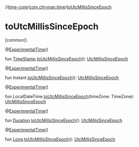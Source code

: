 //[time-core](../../index.md)/[com.chrynan.time](index.md)/[toUtcMillisSinceEpoch](to-utc-millis-since-epoch.md)

# toUtcMillisSinceEpoch

[common]\

@[ExperimentalTime](https://kotlinlang.org/api/latest/jvm/stdlib/kotlin.time/-experimental-time/index.html)()

fun [TimeStamp](-time-stamp/index.md).[toUtcMillisSinceEpoch](to-utc-millis-since-epoch.md)(): [UtcMillisSinceEpoch](-utc-millis-since-epoch/index.md)

@[ExperimentalTime](https://kotlinlang.org/api/latest/jvm/stdlib/kotlin.time/-experimental-time/index.html)()

fun Instant.[toUtcMillisSinceEpoch](to-utc-millis-since-epoch.md)(): [UtcMillisSinceEpoch](-utc-millis-since-epoch/index.md)

@[ExperimentalTime](https://kotlinlang.org/api/latest/jvm/stdlib/kotlin.time/-experimental-time/index.html)()

fun LocalDateTime.[toUtcMillisSinceEpoch](to-utc-millis-since-epoch.md)(timeZone: TimeZone): [UtcMillisSinceEpoch](-utc-millis-since-epoch/index.md)

@[ExperimentalTime](https://kotlinlang.org/api/latest/jvm/stdlib/kotlin.time/-experimental-time/index.html)()

fun [Duration](https://kotlinlang.org/api/latest/jvm/stdlib/kotlin.time/-duration/index.html).[toUtcMillisSinceEpoch](to-utc-millis-since-epoch.md)(): [UtcMillisSinceEpoch](-utc-millis-since-epoch/index.md)

@[ExperimentalTime](https://kotlinlang.org/api/latest/jvm/stdlib/kotlin.time/-experimental-time/index.html)()

fun [Long](https://kotlinlang.org/api/latest/jvm/stdlib/kotlin/-long/index.html).[toUtcMillisSinceEpoch](to-utc-millis-since-epoch.md)(): [UtcMillisSinceEpoch](-utc-millis-since-epoch/index.md)
